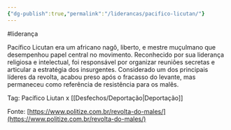 ```yaml
---
{"dg-publish":true,"permalink":"/liderancas/pacifico-licutan/"}
---
```


#liderança 

Pacífico Licutan era um africano nagô, liberto, e mestre muçulmano que desempenhou papel central no movimento. Reconhecido por sua liderança religiosa e intelectual, foi responsável por organizar reuniões secretas e articular a estratégia dos insurgentes. Considerado um dos principais líderes da revolta, acabou preso após o fracasso do levante, mas permaneceu como referência de resistência para os malês.

Tag: Pacífico Liutan x [[Desfechos/Deportação\|Deportação]]

Fonte: [https://www.politize.com.br/revolta-do-males/](https://www.politize.com.br/revolta-do-males/)
